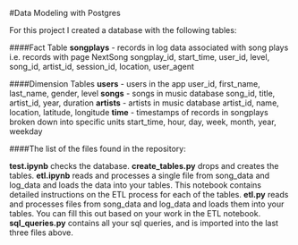 #Data Modeling with Postgres

For this project I created a database with the following tables:

####Fact Table
**songplays** - records in log data associated with song plays i.e. records with page NextSong
songplay_id, start_time, user_id, level, song_id, artist_id, session_id, location, user_agent

####Dimension Tables
**users** - users in the app
user_id, first_name, last_name, gender, level
**songs** - songs in music database
song_id, title, artist_id, year, duration
**artists** - artists in music database
artist_id, name, location, latitude, longitude
**time** - timestamps of records in songplays broken down into specific units
start_time, hour, day, week, month, year, weekday

####The list of the files found in the repository:

**test.ipynb** checks the database.
**create_tables.py** drops and creates the tables.
**etl.ipynb** reads and processes a single file from song_data and log_data and loads the data into your tables. This notebook contains detailed instructions on the ETL process for each of the tables.
**etl.py** reads and processes files from song_data and log_data and loads them into your tables. You can fill this out based on your work in the ETL notebook.
**sql_queries.py** contains all your sql queries, and is imported into the last three files above.